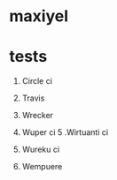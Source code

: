 # maxiyel

tests
==============
1. Circle ci
2. Travis


3. Wrecker


4. Wuper ci
5 .Wirtuanti ci
6. Wureku ci
7. Wempuere
